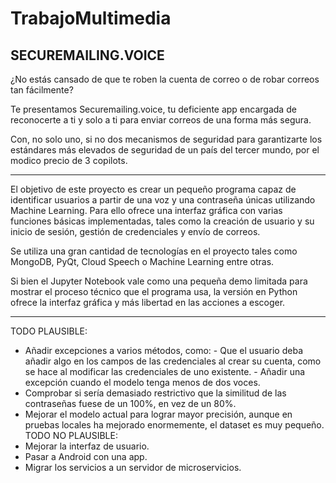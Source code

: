 # TrabajoMultimedia

## SECUREMAILING.VOICE

¿No estás cansado de que te roben la cuenta de correo o de robar correos tan fácilmente?

Te presentamos Securemailing.voice, tu deficiente app encargada de reconocerte a ti y solo a ti para enviar correos de una forma más segura.

Con, no solo uno, si no dos mecanismos de seguridad para garantizarte los estándares más elevados de seguridad de un país del tercer mundo, por el modico precio de 3 copilots.

--------------------------------------------------------------------------------

El objetivo de este proyecto es crear un pequeño programa capaz de identificar usuarios a partir de una voz y una contraseña únicas utilizando Machine Learning.
Para ello ofrece una interfaz gráfica con varias funciones básicas implementadas, tales como la creación de usuario y su inicio de sesión, gestión de credenciales y envío de correos.

Se utiliza una gran cantidad de tecnologías en el proyecto tales como MongoDB, PyQt, Cloud Speech o Machine Learning entre otras.

Si bien el Jupyter Notebook vale como una pequeña demo limitada para mostrar el proceso técnico que el programa usa, la versión en Python ofrece la interfaz gráfica y más libertad en las acciones a escoger.

--------------------------------------------------------------------------------
TODO PLAUSIBLE:
 - Añadir excepciones a varios métodos, como:
       - Que el usuario deba añadir algo en los campos de las credenciales al crear su cuenta, como se hace al modificar las credenciales de uno existente.
       - Añadir una excepción cuando el modelo tenga menos de dos voces.
 - Comprobar si sería demasiado restrictivo que la similitud de las contraseñas fuese de un 100%, en vez de un 80%.
 - Mejorar el modelo actual para lograr mayor precisión, aunque en pruebas locales ha mejorado enormemente, el dataset es muy pequeño.
TODO NO PLAUSIBLE:
 - Mejorar la interfaz de usuario.
 - Pasar a Android con una app.
 - Migrar los servicios a un servidor de microservicios.
